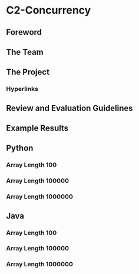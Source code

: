 # C2-Concurrency
## Foreword

## The Team

## The Project

### Hyperlinks

## Review and Evaluation Guidelines

## Example Results

## Python

### Array Length 100

### Array Length 100000

### Array Length 1000000

## Java

### Array Length 100

### Array Length 100000

### Array Length 1000000

